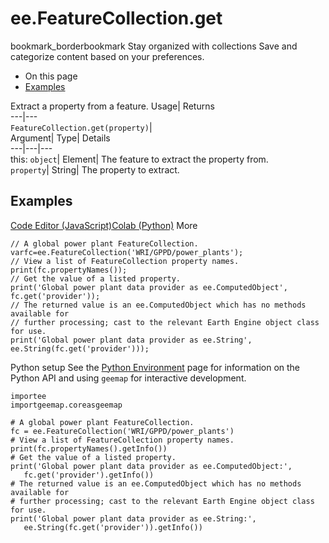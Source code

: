  
#  ee.FeatureCollection.get 
bookmark_borderbookmark Stay organized with collections  Save and categorize content based on your preferences.
  * On this page
  * [Examples](https://developers.google.com/earth-engine/apidocs/ee-featurecollection-get#examples)


Extract a property from a feature. 
Usage| Returns  
---|---  
`FeatureCollection.get(property)`|   
Argument| Type| Details  
---|---|---  
this: `object`| Element| The feature to extract the property from.  
`property`| String| The property to extract.  
## Examples
[Code Editor (JavaScript)](https://developers.google.com/earth-engine/apidocs/ee-featurecollection-get#code-editor-javascript-sample)[Colab (Python)](https://developers.google.com/earth-engine/apidocs/ee-featurecollection-get#colab-python-sample) More
```
// A global power plant FeatureCollection.
varfc=ee.FeatureCollection('WRI/GPPD/power_plants');
// View a list of FeatureCollection property names.
print(fc.propertyNames());
// Get the value of a listed property.
print('Global power plant data provider as ee.ComputedObject',
fc.get('provider'));
// The returned value is an ee.ComputedObject which has no methods available for
// further processing; cast to the relevant Earth Engine object class for use.
print('Global power plant data provider as ee.String',
ee.String(fc.get('provider')));
```
Python setup
See the [ Python Environment](https://developers.google.com/earth-engine/guides/python_install) page for information on the Python API and using `geemap` for interactive development.
```
importee
importgeemap.coreasgeemap
```
```
# A global power plant FeatureCollection.
fc = ee.FeatureCollection('WRI/GPPD/power_plants')
# View a list of FeatureCollection property names.
print(fc.propertyNames().getInfo())
# Get the value of a listed property.
print('Global power plant data provider as ee.ComputedObject:',
   fc.get('provider').getInfo())
# The returned value is an ee.ComputedObject which has no methods available for
# further processing; cast to the relevant Earth Engine object class for use.
print('Global power plant data provider as ee.String:',
   ee.String(fc.get('provider')).getInfo())
```

